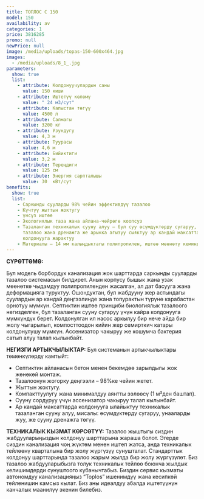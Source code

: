 ```yaml
---
title: ТОПЛОС С 150
model: 150
availability: av
categories: 1
price: 3816285
promo: null
newPrice: null
image: /media/uploads/topas-150-600x464.jpg
images:
  - /media/uploads/8_1_.jpg
parameters:
  show: true
  list:
    - attribute: Колдонуучулардын саны
      value: 150 киши
    - attribute: Иштетүү көлөмү
      value: " 24 м3/сут"
    - attribute: Капыстан төгүү
      value: 4500 л
    - attribute: Салмагы
      value: 3200 кг
    - attribute: Узундугу
      value: 4,3 м
    - attribute: Туурасы
      value: 4,6 м
    - attribute: Бийиктиги
      value: 3,2 м
    - attribute: Тереңдиги
      value: 125 см
    - attribute: Энергия сарпталышы
      value: 30  кВт/сут
benefits:
  show: true
  list:
    - Саркынды сууларды 98% чейин эффективдүү тазалоо
    - Күчтүү жыттын жоктугу
    - үнсүз иштөө
    - Экологиялык таза жана айлана-чөйрөгө коопсуз
    - Тазаланган техникалык сууну алуу – бул суу өсүмдүктөрдү сугаруу, унаа жууп
      тазалоо жана дренажга же арыкка агызуу сыяктуу ар кандай максаттар үчүн
      колдонууга жарактуу
    - Материалы – 14 мм калыңдыктагы полипропилен, иштөө мөөнөтү кеминде 50 жыл
---
```

**СҮРӨТТӨМӨ:** 

Бул модель борбордук канализация жок шарттарда саркынды сууларды тазалоо системасын билдирет. Анын корпусу бышык жана узак мөөнөткө чыдамдуу полипропиленден жасалган, ал дат басууга жана деформацияга туруктуу. Ошондуктан, бул жабдууну жер астындагы суулардын ар кандай деңгээлинде жана топурактын түрүнө карабастан орнотуу мүмкүн.
Септиктин иштөө принциби биологиялык тазалоого негизделген, бул тазаланган сууну сугаруу үчүн кайра колдонууга мүмкүндүк берет. Колдонулган ил насос аркылуу бир нече айда бир жолу чыгарылып, компосттоодон кийин жер семирткич катары колдонулушу мүмкүн. Ассенизатор чакыруу же кошумча бактерия сатып алуу талап кылынбайт.

**НЕГИЗГИ АРТЫКЧЫЛЫКТАР:**
Бул системанын артыкчылыктары төмөнкүлөрдү камтыйт:

* Септиктин айланасын бетон менен бекемдөө зарылдыгы жок жөнөкөй монтаж.
* Тазалоонун жогорку деңгээли – 98%ке чейин жетет.
* Жыттын жоктугу.
* Компакттуулугу жана минималдуу аянтты ээлөөсү (1 м²ден баштап).
* Сууну сордуруу үчүн ассенизатор чакыруу талап кылынбайт.
* Ар кандай максаттарда колдонууга ылайыктуу техникалык тазаланган сууну алуу, мисалы: өсүмдүктөрдү сугаруу, унааларды жуу, же сууну дренажга төгүү.

**ТЕХНИКАЛЫК КЫЗМАТ КӨРСӨТҮҮ:**
Тазалоо жыштыгы сиздин жабдууларыңыздын колдонуу шарттарына жараша болот. Эгерде сиздин канализация чоң жүктөм менен иштеп жатса, анда техникалык тейлөөнү кварталына бир жолу жүргүзүү сунушталат. Стандарттык колдонуу шарттарында тазалоо жарым жылда бир жолу жүргүзүлөт.
Биз тазалоо жабдууларыбызга толук техникалык тейлөө боюнча жылдык келишимдерди сунуштоого кубанычтабыз. Биздин сервис кызматы автономдуу канализацияңыз “Toplos” ишенимдүү жана кесипкөй тейленишин камсыз кылат. Биз аны идеалдуу абалда иштетүүнүн канчалык маанилүү экенин билебиз.
